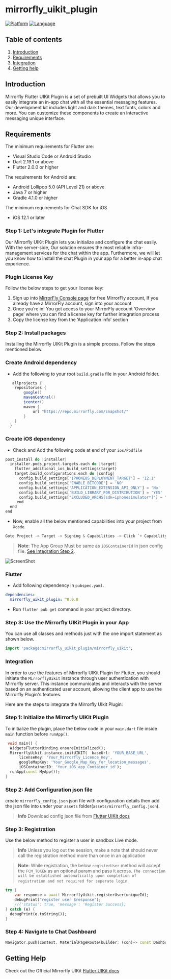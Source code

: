 # mirrorfly_uikit_plugin

[![Platform](https://img.shields.io/badge/platform-flutter-blue)](https://flutter.dev/)
[![Language](https://img.shields.io/badge/language-dart-blue)](https://dart.dev/)

## Table of contents

1. [Introduction](#Introduction)
1. [Requirements](#requirements)
1. [Integration](#Integration)
1. [Getting help](#getting-help)

## Introduction

Mirrorfly Flutter UIKit Plugin is a set of prebuilt UI Widgets that allows you to easily integrate an in-app chat with all the essential messaging features. Our development kit includes light and dark themes, text fonts, colors and more. You can customize these components to create an interactive messaging unique interface.

## Requirements

The minimum requirements for Flutter are:

- Visual Studio Code or Android Studio
- Dart 2.19.1 or above
- Flutter 2.0.0 or higher

The requirements for Android are:
- Android Lollipop 5.0 (API Level 21) or above
- Java 7 or higher
- Gradle 4.1.0 or higher

The minimum requirements for Chat SDK for iOS

- iOS 12.1 or later

### Step 1: Let's integrate Plugin for Flutter

Our Mirrorfly UIKit Plugin lets you initialize and configure the chat easily. With the server-side, Our solution ensures the most reliable infra-management services for the chat within the app. Furthermore, we will let you know how to install the chat Plugin in your app for a better in-app chat experience.

### Plugin License Key
Follow the below steps to get your license key:

1. Sign up into [MirrorFly Console page](https://console.mirrorfly.com/register) for free MirrorFly account, If you already have a MirrorFly account, sign into your account
2. Once you’re in! You get access to your MirrorFly account ‘Overview page’ where you can find a license key for further integration process
3. Copy the license key from the ‘Application info’ section


### Step 2: Install packages

Installing the Mirrorfly UIKit Plugin is a simple process. Follow the steps mentioned below.

### Create Android dependency

- Add the following to your root `build.gradle` file in your Android folder.

```gradle
   allprojects {
    repositories {
        google()
        mavenCentral()
        jcenter()
        maven {
            url "https://repo.mirrorfly.com/snapshot/"
        }
    }
  }
```

### Create iOS dependency
 - Check and Add the following code at end of your `ios/Podfile`

```dart
post_install do |installer|
  installer.pods_project.targets.each do |target|
    flutter_additional_ios_build_settings(target)
    target.build_configurations.each do |config|
      config.build_settings['IPHONEOS_DEPLOYMENT_TARGET'] = '12.1'
      config.build_settings['ENABLE_BITCODE'] = 'NO'
      config.build_settings['APPLICATION_EXTENSION_API_ONLY'] = 'No'
      config.build_settings['BUILD_LIBRARY_FOR_DISTRIBUTION'] = 'YES'
      config.build_settings["EXCLUDED_ARCHS[sdk=iphonesimulator*]"] = "arm64"      
     end
  end
end
```
 - Now, enable all the below mentioned capabilities into your project from `Xcode`.

```dart
Goto Project -> Target -> Signing & Capabilities -> Click `+ Capability` at the top left corner -> Search for `App groups` and add the `App group capability`
```

> **Note**: The App Group Must be same as `iOSContainerId` in json config file. [See Integration Step 2](#Integration).

![ScreenShot](https://www.mirrorfly.com/docs/assets/images/AppGroups-c9933d95df192665e1389f19ece4fd94.png)

### Flutter
 - Add following dependency in `pubspec.yaml`.

```yaml
dependencies:
  mirrorfly_uikit_plugin: ^0.0.8
```

- Run `flutter pub get` command in your project directory.

### Step 3: Use the Mirrorfly UIKit Plugin in your App

You can use all classes and methods just with the one import statement as shown below.

```dart
import 'package:mirrorfly_uikit_plugin/mirrorfly_uikit';
```

### Integration

In order to use the features of Mirrorfly UIKit Plugin for Flutter, you should initiate the `MirrorflyUikit` instance through user authentication with Mirrorfly server. This instance communicates and interacts with the server based on an authenticated user account, allowing the client app to use the Mirrorfly Plugin's features.

Here are the steps to integrate the Mirrorfly UIkit Plugin:

### Step 1: Initialize the Mirrorfly UIKit Plugin

To initialize the plugin, place the below code in your `main.dart` file inside `main` function before `runApp()`.

```dart
 void main() {
  WidgetsFlutterBinding.ensureInitialized();
  MirrorflyUikit.instance.initUIKIT(  baseUrl: 'YOUR_BASE_URL',
      licenseKey: 'Your_Mirrorfly_Licence_Key',
      googleMapKey: 'Your_Google_Map_Key_for_location_messages',
      iOSContainerID: 'Your_iOS_app_Container_id');
  runApp(const MyApp());
}
```

### Step 2: Add Configuration json file

create `mirrorfly_config.json` json file with configuration details then add the json file into under your `assets` folder(`assets/mirrorfly_config.json`).

> **Info** Download config json file from [Flutter UIKit docs](https://www.mirrorfly.com/docs/UIKit/flutter/quick-start/)

### Step 3: Registration

Use the below method to register a user in sandbox Live mode.

> **Info** Unless you log out the session, make a note that should never call the registration method more than once in an application

> **Note**: While registration, the below `registerUser` method will accept the `FCM_TOKEN` as an optional param and pass it across. `The connection will be established automatically upon completion of registration and not required for seperate login`.

```dart
try {
    var response = await MirrorflyUikit.registerUser(uniqueId);
    debugPrint("register user $response");
    //{'status': true, 'message': 'Register Success};
} catch (e) {
  debugPrint(e.toString());
}
```

### Step 4: Navigate to Chat Dashboard

```dart
Navigator.push(context, MaterialPageRoute(builder: (con)=> const DashboardView(title: "Chats",)));
```

## Getting Help

Check out the Official Mirrorfly UIKit [Flutter UIKit docs](https://www.mirrorfly.com/docs/UIKit/flutter/quick-start/)

<br />